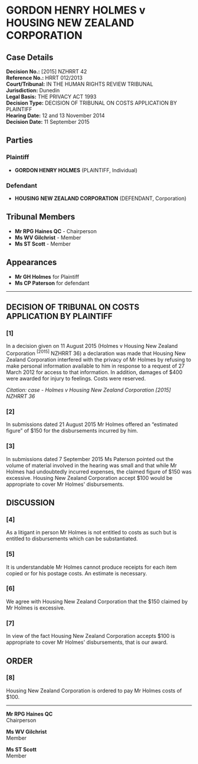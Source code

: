 # GORDON HENRY HOLMES v HOUSING NEW ZEALAND CORPORATION

## Case Details

**Decision No.:** [2015] NZHRRT 42  
**Reference No.:** HRRT 012/2013  
**Court/Tribunal:** IN THE HUMAN RIGHTS REVIEW TRIBUNAL  
**Jurisdiction:** Dunedin  
**Legal Basis:** THE PRIVACY ACT 1993  
**Decision Type:** DECISION OF TRIBUNAL ON COSTS APPLICATION BY PLAINTIFF  
**Hearing Date:** 12 and 13 November 2014  
**Decision Date:** 11 September 2015  

## Parties

### Plaintiff
- **GORDON HENRY HOLMES** (PLAINTIFF, Individual)

### Defendant
- **HOUSING NEW ZEALAND CORPORATION** (DEFENDANT, Corporation)

## Tribunal Members
- **Mr RPG Haines QC** - Chairperson
- **Ms WV Gilchrist** - Member
- **Ms ST Scott** - Member

## Appearances
- **Mr GH Holmes** for Plaintiff
- **Ms CP Paterson** for defendant

---

## DECISION OF TRIBUNAL ON COSTS APPLICATION BY PLAINTIFF

### [1]
In a decision given on 11 August 2015 (Holmes v Housing New Zealand Corporation <sup>[2015]</sup> NZHRRT 36) a declaration was made that Housing New Zealand Corporation interfered with the privacy of Mr Holmes by refusing to make personal information available to him in response to a request of 27 March 2012 for access to that information. In addition, damages of $400 were awarded for injury to feelings. Costs were reserved.

*Citation: case - Holmes v Housing New Zealand Corporation [2015] NZHRRT 36*

### [2]
In submissions dated 21 August 2015 Mr Holmes offered an “estimated figure” of $150 for the disbursements incurred by him.

### [3]
In submissions dated 7 September 2015 Ms Paterson pointed out the volume of material involved in the hearing was small and that while Mr Holmes had undoubtedly incurred expenses, the claimed figure of $150 was excessive. Housing New Zealand Corporation accept $100 would be appropriate to cover Mr Holmes' disbursements.

## DISCUSSION

### [4]
As a litigant in person Mr Holmes is not entitled to costs as such but is entitled to disbursements which can be substantiated.

### [5]
It is understandable Mr Holmes cannot produce receipts for each item copied or for his postage costs. An estimate is necessary.

### [6]
We agree with Housing New Zealand Corporation that the $150 claimed by Mr Holmes is excessive.

### [7]
In view of the fact Housing New Zealand Corporation accepts $100 is appropriate to cover Mr Holmes' disbursements, that is our award.

## ORDER

### [8]
Housing New Zealand Corporation is ordered to pay Mr Holmes costs of $100.

---

**Mr RPG Haines QC**  
Chairperson

**Ms WV Gilchrist**  
Member

**Ms ST Scott**  
Member

